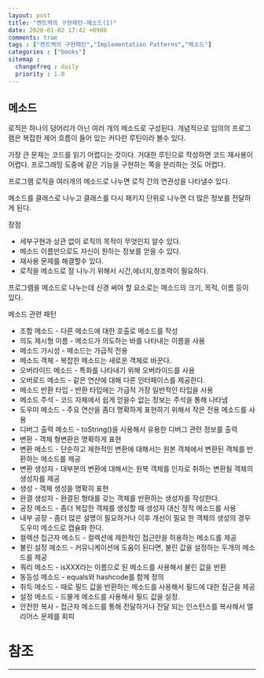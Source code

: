 ```yaml
---
layout: post
title: "켄트백의 구현패턴-메소드(1)"
date: 2020-01-02 17:42 +0900
comments: true
tags : ["켄트백의 구현패턴","Implementation Patterns","메소드"]
categories : ["books"]
sitemap :
  changefreq : daily
  priority : 1.0
---
```


## 메소드

로직은 하나의 덩어리가 아닌 여러 개의 메소드로 구성된다.
개념적으로 임의의 프로그램은 복잡한 제어 흐름이 들어 있는 커다란 루틴이라 볼수 있다.

가장 큰 문제는 코드를 읽기 어렵다는 것이다. 거대한 루틴으로 작성하면 코드 재사용이 어렵다.
프로그래밍 도중에 같은 기능을 구현하는 쪽을 분리하는 것도 어렵다.

프로그램 로직을 여러개의 메소드로 나누면 로직 간의 연관성을 나타낼수 있다.

메소드를 클래스로 나누고 클래스를 다시 패키지 단위로 나누면 더 많은 정보를 전달하게 된다.

장점

* 세부구현과 상관 없이 로직의 목적이 무엇인지 알수 있다.
* 메소드 이름만으로도 자신이 원하는 정보를 얻을 수 있다.
* 재사용 문제를 해결할수 있다.
* 로직을 메소드로 잘 나누기 위해서 시간,에너지,창조력이 필요하다.

프로그램을 메소드로 나누는데 신경 써야 할 요소로는 메소드의 크기, 목적, 이름 등이 있다.

메소드 관련 패턴

* 조합 메소드 - 다른 메소드에 대한 호출로 메소드를 작성
* 의도 제시형 이름 - 메소드가 의도하는 바를 나타내는 이름을 사용
* 메소드 가시성 - 메소드는 가급적 전용
* 메소드 객체 - 복잡한 메소드는 새로운 객체로 바꾼다.
* 오버라이드 메소드 - 특화를 나타내기 위해 오버라이드를 사용
* 오버로드 메소드 - 같은 연산에 대해 다른 인터페이스를 제공한다.
* 메소드 반환 타입 - 반환 타입에는 가급적 가장 일반적인 타입을 사용
* 메소드 주석 - 코드 자체에서 쉽게 얻을수 없는 정보는 주석을 통해 나타냄
* 도우미 메소드 - 주요 연산을 좀더 명확하게 표현하기 위해서 작은 전용 메소드를 사용
* 디버그 출력 메소드 - toString()을 사용해서 유용한 디버그 관련 정보를 출력
* 변환 - 객체 형변환은 명확하게 표현
* 변환 메소드 - 단순하고 제한적인 변환에 대해서는 원본 객체에서 변환된 객체를 반환하는 메소드를 제공
* 변환 생성자 - 대부분의 변환에 대해서는 원복 객체를 인자로 취하는 변환될 객체의 생성자를 제공
* 생성 - 객체 생성을 명확히 표현
* 완결 생성자 - 완결된 형태를 갖는 객체를 반환하는 생성자를 작성한다.
* 공장 메소드 - 좀더 복잡한 객체를 생성할 때 생성자 대신 정적 메소드를 사용
* 내부 공장 - 좀더 많은 설명이 필요하거나 이후 개선이 필요 한 객체의 생성의 경우 도우미 메소드로 캡슐화 한다.
* 컬렉션 접근자 메소드 - 컬렉션에 제한적인 접근만을 허용하는 메소드를 제공
* 불린 설정 메소드 - 커뮤니케이션에 도움이 된다면, 불린 값을 설정하는 두개의 메소드를 제공
* 쿼리 메소드 - isXXX라는 이름으로 된 메소드를 사용해서 불린 값을 반환
* 동등성 메소드 - equals와 hashcode를 함께 정의
* 취득 메소드 - 때로 필드 값을 반환하는 메소드를 사용해서 필드에 대한 접근을 제공
* 설정 메소드 - 드물게 메소드를 사용해서 필드 값을 설정.
* 안전한 복사 - 접근자 메소드를 통해 전달하거나 전달 되는 인스턴스를 복사해서 엘리어스 문제를 회피

# 참조
-----


